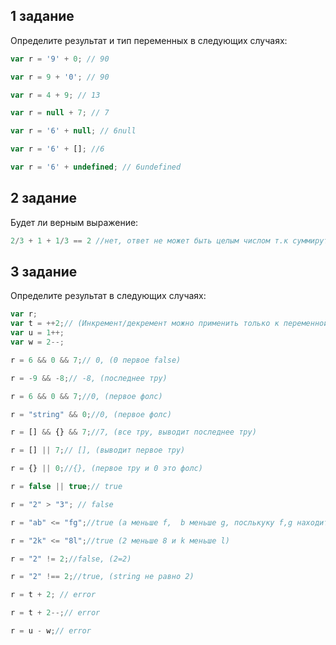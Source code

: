 ## 1 задание

Определите результат и тип переменных в следующих случаях:

```javascript
var r = '9' + 0; // 90

var r = 9 + '0'; // 90

var r = 4 + 9; // 13

var r = null + 7; // 7

var r = '6' + null; // 6null

var r = '6' + []; //6

var r = '6' + undefined; // 6undefined
```

## 2 задание

Будет ли верным  выражение:

```javascript
2/3 + 1 + 1/3 == 2 //нет, ответ не может быть целым числом т.к суммирутся переодические дроби
```

## 3 задание

Определите результат в следующих случаях:

```javascript
var r;
var t = ++2;// (Инкремент/декремент можно применить только к переменной. Код 5++ даст ошибку. https://learn.javascript.ru/operators)
var u = 1++;
var w = 2--;

r = 6 && 0 && 7;// 0, (0 первое false)

r = -9 && -8;// -8, (последнее тру)

r = 6 && 0 && 7;//0, (первое фолс)

r = "string" && 0;//0, (первое фолс)

r = [] && {} && 7;//7, (все тру, выводит последнее тру)

r = [] || 7;// [], (выводит первое тру)

r = {} || 0;//{}, (первое тру и 0 это фолс)

r = false || true;// true

r = "2" > "3"; // false

r = "ab" <= "fg";//true (a меньше f,  b меньше g, послькуку f,g находится дальше в таблице ascii)

r = "2k" <= "8l";//true (2 меньше 8 и k меньше l)

r = "2" != 2;//false, (2=2)

r = "2" !== 2;//true, (string не равно 2)

r = t + 2; // error

r = t + 2--;// error

r = u - w;// error
```
